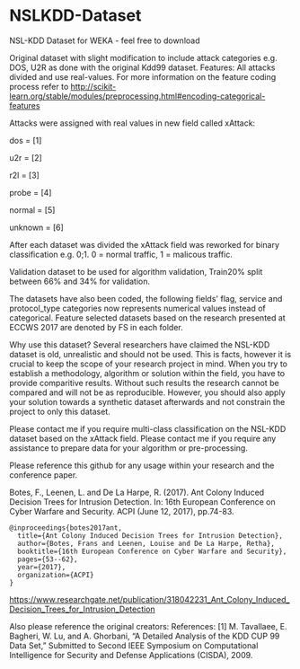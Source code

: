 # NSLKDD-Dataset
NSL-KDD Dataset for WEKA - feel free to download

Original dataset with slight modification to include attack categories e.g. DOS, U2R as done with the original Kdd99 dataset.
Features: All attacks divided and use real-values. For more information on the feature coding process refer to http://scikit-learn.org/stable/modules/preprocessing.html#encoding-categorical-features

Attacks were assigned with real values in new field called xAttack:

dos = [1]

u2r = [2]

r2l = [3]

probe = [4]

normal = [5]

unknown = [6]

After each dataset was divided the xAttack field was reworked for binary classification e.g. 0;1. 0 = normal traffic, 1 = malicous traffic.

Validation dataset to be used for algorithm validation, Train20% split between 66% and 34% for validation.

The datasets have also been coded, the following fields' flag, service and protocol_type categories now represents numerical values instead of categorical. Feature selected datasets based on the research presented at ECCWS 2017 are denoted by FS in each folder.

Why use this dataset? Several researchers have claimed the NSL-KDD dataset is old, unrealistic and should not be used. This is facts, however it is crucial to keep the scope of your research project in mind. When you try to establish a methodology, algorithm or solution within the field, you have to provide comparitive results. Without such results the research cannot be compared and will not be as reproducible. However, you should also apply your solution towards a synthetic dataset afterwards and not constrain the project to only this dataset. 

Please contact me if you require multi-class classification on the NSL-KDD dataset based on the xAttack field. Please contact me if you require any assistance to prepare data for your algorithm or pre-processing.

Please reference this github for any usage within your research and the conference paper.

Botes, F., Leenen, L. and De La Harpe, R. (2017). Ant Colony Induced Decision Trees for Intrusion Detection. In: 16th European Conference on Cyber Warfare and Security. ACPI (June 12, 2017), pp.74-83.

```
@inproceedings{botes2017ant,
  title={Ant Colony Induced Decision Trees for Intrusion Detection},
  author={Botes, Frans and Leenen, Louise and De La Harpe, Retha},
  booktitle={16th European Conference on Cyber Warfare and Security},
  pages={53--62},
  year={2017},
  organization={ACPI}
}
```
https://www.researchgate.net/publication/318042231_Ant_Colony_Induced_Decision_Trees_for_Intrusion_Detection

Also please reference the original creators: 
References: [1] M. Tavallaee, E. Bagheri, W. Lu, and A. Ghorbani, “A Detailed Analysis of the KDD CUP 99 Data Set,” Submitted to Second IEEE Symposium on Computational Intelligence for Security and Defense Applications (CISDA), 2009.



